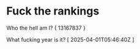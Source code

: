 # Fuck the rankings

Who the hell am I?
{ 13167837 }

What fucking year is it?
[ 2025-04-01T05:46:40Z ]
